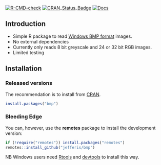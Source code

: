 <!-- badges: start -->
[![R-CMD-check](https://github.com/jefferis/bmp/actions/workflows/R-CMD-check.yaml/badge.svg)](https://github.com/jefferis/bmp/actions/workflows/R-CMD-check.yaml)
[![CRAN_Status_Badge](http://www.r-pkg.org/badges/version/bmp)](https://cran.r-project.org/package=bmp)
[![Docs](https://img.shields.io/badge/docs-100%25-brightgreen.svg)](https://jefferis.github.io/bmp/)
<!-- badges: end -->
  

## Introduction

  * Simple R package to read [Windows BMP format](https://en.wikipedia.org/wiki/BMP_file_format)
  images.
  * No external dependencies
  * Currently only reads 8 bit greyscale and 24 or 32 bit RGB images.
  * Limited testing


## Installation
### Released versions
The recommendation is to install from [CRAN](https://cran.r-project.org/).

```r
install.packages("bmp")
```

### Bleeding Edge
You can, however, use the **remotes** package to install the development version:

```r
if (!require("remotes")) install.packages("remotes")
remotes::install_github("jefferis/bmp")
```

NB Windows users need [Rtools](https://cran.r-project.org/bin/windows/Rtools/) and [devtools](https://CRAN.R-project.org/package=devtools) to install this way.
